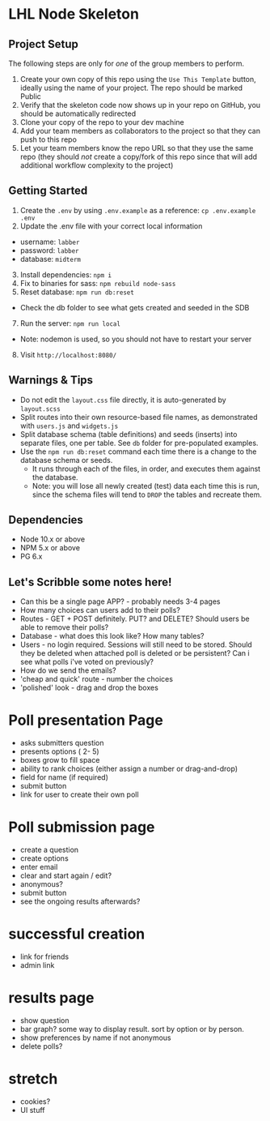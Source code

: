LHL Node Skeleton
=========

## Project Setup

The following steps are only for _one_ of the group members to perform.

1. Create your own copy of this repo using the `Use This Template` button, ideally using the name of your project. The repo should be marked Public
2. Verify that the skeleton code now shows up in your repo on GitHub, you should be automatically redirected
3. Clone your copy of the repo to your dev machine
4. Add your team members as collaborators to the project so that they can push to this repo
5. Let your team members know the repo URL so that they use the same repo (they should _not_ create a copy/fork of this repo since that will add additional workflow complexity to the project)


## Getting Started

1. Create the `.env` by using `.env.example` as a reference: `cp .env.example .env`
2. Update the .env file with your correct local information 
  - username: `labber` 
  - password: `labber` 
  - database: `midterm`
3. Install dependencies: `npm i`
4. Fix to binaries for sass: `npm rebuild node-sass`
5. Reset database: `npm run db:reset`
  - Check the db folder to see what gets created and seeded in the SDB
7. Run the server: `npm run local`
  - Note: nodemon is used, so you should not have to restart your server
8. Visit `http://localhost:8080/`

## Warnings & Tips

- Do not edit the `layout.css` file directly, it is auto-generated by `layout.scss`
- Split routes into their own resource-based file names, as demonstrated with `users.js` and `widgets.js`
- Split database schema (table definitions) and seeds (inserts) into separate files, one per table. See `db` folder for pre-populated examples. 
- Use the `npm run db:reset` command each time there is a change to the database schema or seeds. 
  - It runs through each of the files, in order, and executes them against the database. 
  - Note: you will lose all newly created (test) data each time this is run, since the schema files will tend to `DROP` the tables and recreate them.

## Dependencies

- Node 10.x or above
- NPM 5.x or above
- PG 6.x

## Let's Scribble some notes here!

- Can this be a single page APP? - probably needs 3-4 pages
- How many choices can users add to their polls?
- Routes - GET + POST definitely. PUT? and DELETE? Should users be able to remove their polls? 
- Database - what does this look like? How many tables?
- Users - no login required. Sessions will still need to be stored. Should they be deleted when attached poll is deleted or be persistent? Can i see what polls i've voted on previously?
- How do we send the emails? 
- 'cheap and quick' route - number the choices
- 'polished' look - drag and drop the boxes


# Poll presentation Page
 - asks submitters question
 - presents options ( 2- 5)
 - boxes grow to fill space
 - ability to rank choices (either assign a number or drag-and-drop)
 - field for name (if required)
 - submit button
 - link for user to create their own poll

# Poll submission page
- create a question
- create options
- enter email
- clear and start again / edit?
- anonymous?
- submit button
- see the ongoing results afterwards?

# successful creation
- link for friends
- admin link

# results page
- show question 
- bar graph? some way to display result. sort by option or by person.
- show preferences by name if not anonymous
- delete polls?
 
# stretch
- cookies?
- UI stuff

